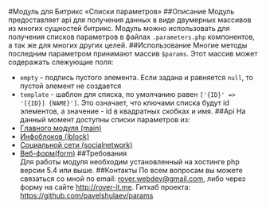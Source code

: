 #Модуль для Битрикс «Списки параметров»
##Описание
Модуль предоставляет api для получения данных в виде двумерных массивов из многих сущностей битрикс. Модуль можно использовать для получения списков параметров в файлах `.parameters.php` компонентов, а так же для многих других целей.
##Использование
Многие методы последним параметром принимают массив `$params`. Этот массив может содеражать слежующие поля:
* `empty` - подпись пустого элемента. Если задана и равняется `null`, то пустой элемент не создается
* `template` - шаблон для списка, по умолчанию равен `['{ID}' => '[{ID}] {NAME}']`. Это означает, что ключами списка будут id элементов, а значение - id в квадратных скобках и имя.
##Api
На данный момент доступны списки параметров из:
* [Главного модуля (main)](./help/main.md)
* [Инфоблоков (iblock)](./help/iblock.md)
* [Социальной сети (socialnetwork)](./help/socialnetwork.md)
* [Веб-форм(form)](./help/form.md)
##Требования  
Для работы модуля необходим установленный на хостинге php версии 5.4 или выше. 
##Контакты
По всем вопросам вы можете связаться со мной по email: rover.webdev@gmail.com, либо через форму на сайте http://rover-it.me. Гитхаб проекта: https://github.com/pavelshulaev/params